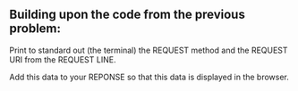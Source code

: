 ## Building upon the code from the previous problem:
	
Print to standard out (the terminal) the REQUEST method and the REQUEST URI from the REQUEST LINE.

Add this data to your REPONSE so that this data is displayed in the browser.